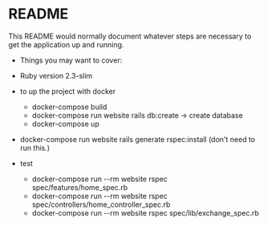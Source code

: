 # README

This README would normally document whatever steps are necessary to get the
application up and running.

* Things you may want to cover:


* Ruby version 2.3-slim
* to up the project with docker
   - docker-compose build
   - docker-compose run website rails db:create -> create database
   - docker-compose up

* docker-compose run website rails generate rspec:install (don't need to run this.)

* test
  - docker-compose run --rm website rspec spec/features/home_spec.rb
  - docker-compose run --rm website rspec spec/controllers/home_controller_spec.rb
  - docker-compose run --rm website rspec spec/lib/exchange_spec.rb
